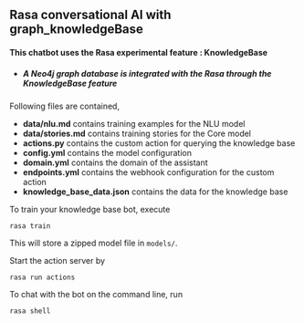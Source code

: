 ## Rasa conversational AI with graph_knowledgeBase

#### This chatbot uses the Rasa experimental feature : KnowledgeBase

- ##### A Neo4j graph database is integrated with the Rasa through the KnowledgeBase feature

Following files are contained,
- **data/nlu.md** contains training examples for the NLU model  
- **data/stories.md** contains training stories for the Core model  
- **actions.py** contains the custom action for querying the knowledge base
- **config.yml** contains the model configuration
- **domain.yml** contains the domain of the assistant  
- **endpoints.yml** contains the webhook configuration for the custom action  
- **knowledge_base_data.json** contains the data for the knowledge base


To train your knowledge base bot, execute
```
rasa train
```
This will store a zipped model file in `models/`.

Start the action server by
```
rasa run actions
```

To chat with the bot on the command line, run
```
rasa shell
```


